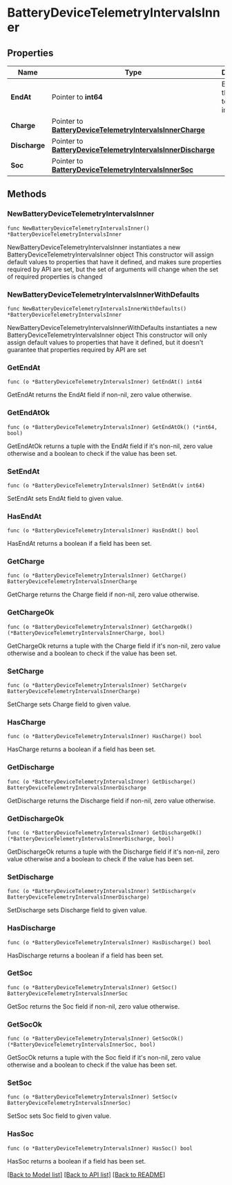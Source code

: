 # BatteryDeviceTelemetryIntervalsInner

## Properties

Name | Type | Description | Notes
------------ | ------------- | ------------- | -------------
**EndAt** | Pointer to **int64** | End time of the telemetry interval. | [optional] 
**Charge** | Pointer to [**BatteryDeviceTelemetryIntervalsInnerCharge**](BatteryDeviceTelemetryIntervalsInnerCharge.md) |  | [optional] 
**Discharge** | Pointer to [**BatteryDeviceTelemetryIntervalsInnerDischarge**](BatteryDeviceTelemetryIntervalsInnerDischarge.md) |  | [optional] 
**Soc** | Pointer to [**BatteryDeviceTelemetryIntervalsInnerSoc**](BatteryDeviceTelemetryIntervalsInnerSoc.md) |  | [optional] 

## Methods

### NewBatteryDeviceTelemetryIntervalsInner

`func NewBatteryDeviceTelemetryIntervalsInner() *BatteryDeviceTelemetryIntervalsInner`

NewBatteryDeviceTelemetryIntervalsInner instantiates a new BatteryDeviceTelemetryIntervalsInner object
This constructor will assign default values to properties that have it defined,
and makes sure properties required by API are set, but the set of arguments
will change when the set of required properties is changed

### NewBatteryDeviceTelemetryIntervalsInnerWithDefaults

`func NewBatteryDeviceTelemetryIntervalsInnerWithDefaults() *BatteryDeviceTelemetryIntervalsInner`

NewBatteryDeviceTelemetryIntervalsInnerWithDefaults instantiates a new BatteryDeviceTelemetryIntervalsInner object
This constructor will only assign default values to properties that have it defined,
but it doesn't guarantee that properties required by API are set

### GetEndAt

`func (o *BatteryDeviceTelemetryIntervalsInner) GetEndAt() int64`

GetEndAt returns the EndAt field if non-nil, zero value otherwise.

### GetEndAtOk

`func (o *BatteryDeviceTelemetryIntervalsInner) GetEndAtOk() (*int64, bool)`

GetEndAtOk returns a tuple with the EndAt field if it's non-nil, zero value otherwise
and a boolean to check if the value has been set.

### SetEndAt

`func (o *BatteryDeviceTelemetryIntervalsInner) SetEndAt(v int64)`

SetEndAt sets EndAt field to given value.

### HasEndAt

`func (o *BatteryDeviceTelemetryIntervalsInner) HasEndAt() bool`

HasEndAt returns a boolean if a field has been set.

### GetCharge

`func (o *BatteryDeviceTelemetryIntervalsInner) GetCharge() BatteryDeviceTelemetryIntervalsInnerCharge`

GetCharge returns the Charge field if non-nil, zero value otherwise.

### GetChargeOk

`func (o *BatteryDeviceTelemetryIntervalsInner) GetChargeOk() (*BatteryDeviceTelemetryIntervalsInnerCharge, bool)`

GetChargeOk returns a tuple with the Charge field if it's non-nil, zero value otherwise
and a boolean to check if the value has been set.

### SetCharge

`func (o *BatteryDeviceTelemetryIntervalsInner) SetCharge(v BatteryDeviceTelemetryIntervalsInnerCharge)`

SetCharge sets Charge field to given value.

### HasCharge

`func (o *BatteryDeviceTelemetryIntervalsInner) HasCharge() bool`

HasCharge returns a boolean if a field has been set.

### GetDischarge

`func (o *BatteryDeviceTelemetryIntervalsInner) GetDischarge() BatteryDeviceTelemetryIntervalsInnerDischarge`

GetDischarge returns the Discharge field if non-nil, zero value otherwise.

### GetDischargeOk

`func (o *BatteryDeviceTelemetryIntervalsInner) GetDischargeOk() (*BatteryDeviceTelemetryIntervalsInnerDischarge, bool)`

GetDischargeOk returns a tuple with the Discharge field if it's non-nil, zero value otherwise
and a boolean to check if the value has been set.

### SetDischarge

`func (o *BatteryDeviceTelemetryIntervalsInner) SetDischarge(v BatteryDeviceTelemetryIntervalsInnerDischarge)`

SetDischarge sets Discharge field to given value.

### HasDischarge

`func (o *BatteryDeviceTelemetryIntervalsInner) HasDischarge() bool`

HasDischarge returns a boolean if a field has been set.

### GetSoc

`func (o *BatteryDeviceTelemetryIntervalsInner) GetSoc() BatteryDeviceTelemetryIntervalsInnerSoc`

GetSoc returns the Soc field if non-nil, zero value otherwise.

### GetSocOk

`func (o *BatteryDeviceTelemetryIntervalsInner) GetSocOk() (*BatteryDeviceTelemetryIntervalsInnerSoc, bool)`

GetSocOk returns a tuple with the Soc field if it's non-nil, zero value otherwise
and a boolean to check if the value has been set.

### SetSoc

`func (o *BatteryDeviceTelemetryIntervalsInner) SetSoc(v BatteryDeviceTelemetryIntervalsInnerSoc)`

SetSoc sets Soc field to given value.

### HasSoc

`func (o *BatteryDeviceTelemetryIntervalsInner) HasSoc() bool`

HasSoc returns a boolean if a field has been set.


[[Back to Model list]](../README.md#documentation-for-models) [[Back to API list]](../README.md#documentation-for-api-endpoints) [[Back to README]](../README.md)


